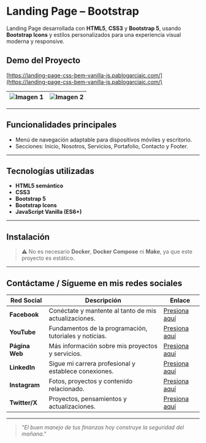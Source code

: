 # Landing Page – Bootstrap

Landing Page desarrollada con **HTML5**, **CSS3** y **Bootstrap 5**, usando **Bootstrap Icons** y estilos personalizados para una experiencia visual moderna y responsive.

## Demo del Proyecto

[https://landing-page-css-bem-vanilla-js.pablogarciajc.com/](https://landing-page-css-bem-vanilla-js.pablogarciajc.com/)

| ![Imagen 1](https://pablogarciajc.com/wp-content/uploads/2025/08/landing-page-bootstrap-1.webp) | ![Imagen 2](https://pablogarciajc.com/wp-content/uploads/2025/08/landing-page-bootstrap-2.webp) |
|-----------|-----------|

---

## Funcionalidades principales

- Menú de navegación adaptable para dispositivos móviles y escritorio.
- Secciones: Inicio, Nosotros, Servicios, Portafolio, Contacto y Footer.

---

## Tecnologías utilizadas

- **HTML5 semántico**
- **CSS3**
- **Bootstrap 5**
- **Bootstrap Icons**
- **JavaScript Vanilla (ES6+)**

---

## Instalación

> ⚠️ No es necesario **Docker**, **Docker Compose** ni **Make**, ya que este proyecto es estático.

---

## Contáctame / Sígueme en mis redes sociales

| Red Social   | Descripción                                              | Enlace                   |
|--------------|----------------------------------------------------------|--------------------------|
| **Facebook** | Conéctate y mantente al tanto de mis actualizaciones.    | [Presiona aquí](https://www.facebook.com/PabloGarciaJC) |
| **YouTube**  | Fundamentos de la programación, tutoriales y noticias.   | [Presiona aquí](https://www.youtube.com/@pablogarciajc)     |
| **Página Web** | Más información sobre mis proyectos y servicios.        | [Presiona aquí](https://pablogarciajc.com/)              |
| **LinkedIn** | Sigue mi carrera profesional y establece conexiones.     | [Presiona aquí](https://www.linkedin.com/in/pablogarciajc) |
| **Instagram**| Fotos, proyectos y contenido relacionado.                 | [Presiona aquí](https://www.instagram.com/pablogarciajc) |
| **Twitter/X**  | Proyectos, pensamientos y actualizaciones.                | [Presiona aquí](https://x.com/PabloGarciaJC?t=lct1gxvE8DkqAr8dgxrHIw&s=09)   |

---
> _"El buen manejo de tus finanzas hoy construye la seguridad del mañana."_
